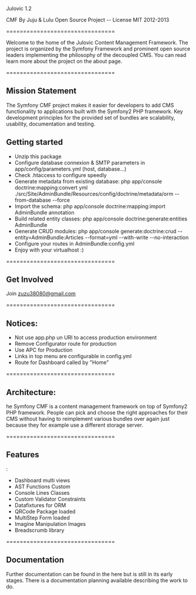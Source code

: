 
Julovic 1.2

CMF By Juju &amp; Lulu
Open Source Project -- License MIT
2012-2013

================================

Welcome to the home of the Julovic Content Management Framework. 
The project is organized by the Symfony Framework and prominent open source leaders implementing the philosophy of the decoupled CMS.
 You can read learn more about the project on the about page.

================================
<h2>Mission Statement</h2>
The Symfony CMF project makes it easier for developers to add CMS functionality to applications built with the Symfony2 PHP framework. 
Key development principles for the provided set of bundles are scalability, usability, documentation and testing.

<h2>Getting started</h2>

- Unzip this package
- Configure database connexion & SMTP parameters in app/config/parameters.yml (host, database...)
- Check .htaccess to configure speedly
- Generate metadata from existing database:
    php app/console doctrine:mapping:convert yml ./src/Site/AdminBundle/Resources/config/doctrine/metadata/orm --from-database --force
- Import the schema:
    php app/console doctrine:mapping:import AdminBundle annotation
- Build related entity classes:
    php app/console doctrine:generate:entities AdminBundle
- Generate CRUD modules:
    php app/console generate:doctrine:crud --entity=AdminBundle:Articles --format=yml --with-write --no-interaction
- Configure your routes in AdminBundle:config.yml
- Enjoy with your virtualhost :) 

================================

<h2>Get Involved</h2>

Join zuzu38080@gmail.com

================================

<h2>Notices:</h2>

 - Not use app.php un URI to access production environment
 - Remove Configurator route for production
 - Use APC for Production
 - Links in top menu are configurable in config.yml
 - Route for Dashboard called by "Home"

================================

<h2>Architecture:</h2>

he Symfony CMF is a content management framework on top of Symfony2 PHP framework.
People can pick and choose the right approaches for their CMS without having to reimplement various bundles over again just because they for example use a different storage server. 

================================

<h2>Features</h2>:

  * Dashboard multi views
  * AST Functions Custom
  * Console Lines Classes
  * Custom Validator Constraints
  * Datafixtures for ORM
  * QRCode Package loaded
  * MultiStep Form loaded
  * Imagine Manipulation Images
  * Breadscrumb library


================================
<h2>Documentation</h2>

Further documentation can be found in the here but is still in its early stages. 
There is a documentation planning available describing the work to do.